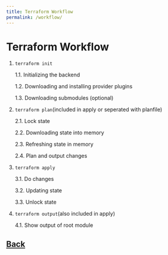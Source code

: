 ```yaml
---
title: Terraform Workflow
permalink: /workflow/
---
```


# Terraform Workflow

1. `terraform init`

    1.1. Initializing the backend

    1.2. Downloading and installing provider plugins

    1.3. Downloading submodules (optional)

2. `terraform plan`(included in apply or seperated with planfile)

    2.1. Lock state

    2.2. Downloading state into memory

    2.3. Refreshing state in memory

    2.4. Plan and output changes

3. `terraform apply`

    3.1. Do changes

    3.2. Updating state

    3.3. Unlock state

4. `terraform output`(also included in apply)

    4.1. Show output of root module

## [Back](index.markdown)
